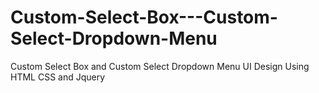 # Custom-Select-Box---Custom-Select-Dropdown-Menu
Custom Select Box and Custom Select Dropdown Menu UI Design Using HTML CSS and Jquery
